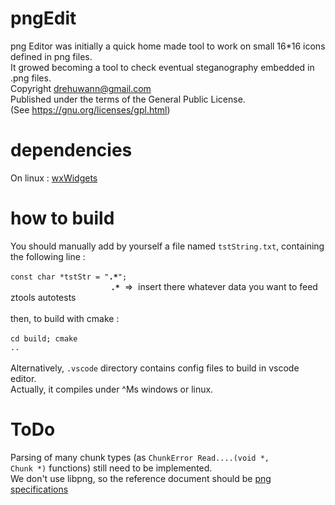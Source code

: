 # pngEdit
png Editor was initially a quick home made tool to work on small 16*16 icons defined in png files.<br>
It growed becoming a tool to check eventual steganography embedded in .png files.<br>
Copyright drehuwann@gmail.com<br>
Published under the terms of the General Public License.<br>
(See https://gnu.org/licenses/gpl.html)<br>
# dependencies
On linux : [wxWidgets](https://github.com/wxWidgets/wxWidgets)<br>
# how to build
You should manually add by yourself a file named <code>tstString.txt</code>, containing the following line :<br>
<br><code>const char \*tstStr = "**\.\***"; </code><br>
&nbsp;&nbsp;&nbsp;&nbsp;&nbsp;&nbsp;&nbsp;&nbsp;&nbsp;&nbsp;&nbsp;&nbsp;&nbsp;&nbsp;&nbsp;&nbsp;&nbsp;&nbsp;&nbsp;
&nbsp;&nbsp;&nbsp;&nbsp;&nbsp;&nbsp;&nbsp;&nbsp;&nbsp;&nbsp;&nbsp;&nbsp;&nbsp;&nbsp;&nbsp;&nbsp;&nbsp;&nbsp;&ensp;
<code>**.\***</code> &nbsp;=>&nbsp; insert there whatever data you want to feed ztools autotests<br>
<br>then, to build with cmake :<br><br><code>cd build; cmake ..</code><br><br>
Alternatively, <code>.vscode</code> directory contains config files to build in vscode editor.<br>
Actually, it compiles under ^Ms windows or linux. 

# ToDo
Parsing of many chunk types (as <code>ChunkError Read....(void *, Chunk *)</code> functions) still need to be implemented.<br>
We don't use libpng, so the reference document should be [png specifications](https://www.w3.org/TR/png-3)<br>
